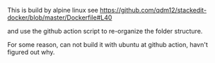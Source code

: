 This is build by alpine linux see https://github.com/qdm12/stackedit-docker/blob/master/Dockerfile#L40

and use the github action script to re-organize the folder structure.

For some reason, can not build it with ubuntu at github action, havn't figured out why.
